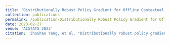 ```yaml
---
title: "Distributionally Robust Policy Gradient for Offline Contextual Bandits"
collection: publications
permalink: /publication/Distributionally Robust Policy Gradient for Offline Contextual Bandits
date: 2023-02-27
venue: 'AISTATS 2023'
citation: 'Zhouhao Yang, et al. "Distributionally robust policy gradient for offline contextual bandits." International Conference on Artificial Intelligence and Statistics. PMLR, 2023.'
---
```




